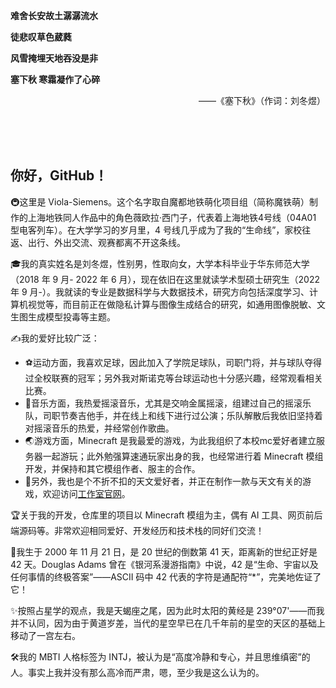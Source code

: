 **难舍长安故土潺潺流水**

**徒悲叹草色葳蕤**

**风雪掩埋天地吞没是非**

**塞下秋 寒霜凝作了心碎**

<div style="text-align:right">——《塞下秋》（作词：刘冬煜）</div>

<br/><br/><br/>

## 你好，GitHub！
🚇这里是 Viola-Siemens。这个名字取自魔都地铁萌化项目组（简称魔铁萌）制作的上海地铁同人作品中的角色薇欧拉·西门子，代表着上海地铁4号线（04A01 型电客列车）。在大学学习的岁月里，4 号线几乎成为了我的“生命线”，家校往返、出行、外出交流、观赛都离不开这条线。

🎓我的真实姓名是刘冬煜，性别男，性取向女，大学本科毕业于华东师范大学（2018 年 9 月- 2022 年 6 月），现在依旧在这里就读学术型硕士研究生（2022 年 9 月-）。我就读的专业是数据科学与大数据技术，研究方向包括深度学习、计算机视觉等，而目前正在做隐私计算与图像生成结合的研究，如通用图像脱敏、文生图生成模型投毒等主题。

✍我的爱好比较广泛：
- ⚽运动方面，我喜欢足球，因此加入了学院足球队，司职门将，并与球队夺得过全校联赛的冠军；另外我对斯诺克等台球运动也十分感兴趣，经常观看相关比赛。
- 🎸音乐方面，我热爱摇滚音乐，尤其是交响金属摇滚，组建过自己的摇滚乐队，司职节奏吉他手，并在线上和线下进行过公演；乐队解散后我依旧坚持着对摇滚音乐的热爱，并经常创作歌曲。
- 🌏游戏方面，Minecraft 是我最爱的游戏，为此我组织了本校mc爱好者建立服务器一起游玩；此外勉强算速通玩家出身的我，也经常进行着 Minecraft 模组开发，并保持和其它模组作者、服主的合作。
- 🌌另外，我也是个不折不扣的天文爱好者，并正在制作一款与天文有关的游戏，欢迎访问[工作室官网](https://hexagram2021.github.io/)。

🏆关于我的开发，仓库里的项目以 Minecraft 模组为主，偶有 AI 工具、网页前后端源码等。非常欢迎相同爱好、开发经历和技术栈的同好们交流！

🎂我生于 2000 年 11 月 21 日，是 20 世纪的倒数第 41 天，距离新的世纪正好是 42 天。Douglas Adams 曾在《银河系漫游指南》中说，42 是“生命、宇宙以及任何事情的终极答案”——ASCII 码中 42 代表的字符是通配符“*”，完美地佐证了它！

✨按照占星学的观点，我是天蝎座之尾，因为此时太阳的黄经是 239°07'——而我并不认同，因为由于黄道岁差，当代的星空早已在几千年前的星空的天区的基础上移动了一宫左右。

🛠我的 MBTI 人格标签为 INTJ，被认为是“高度冷静和专心，并且思维缜密”的人。事实上我并没有那么高冷而严肃，嗯，至少我是这么认为的。

<br/>
